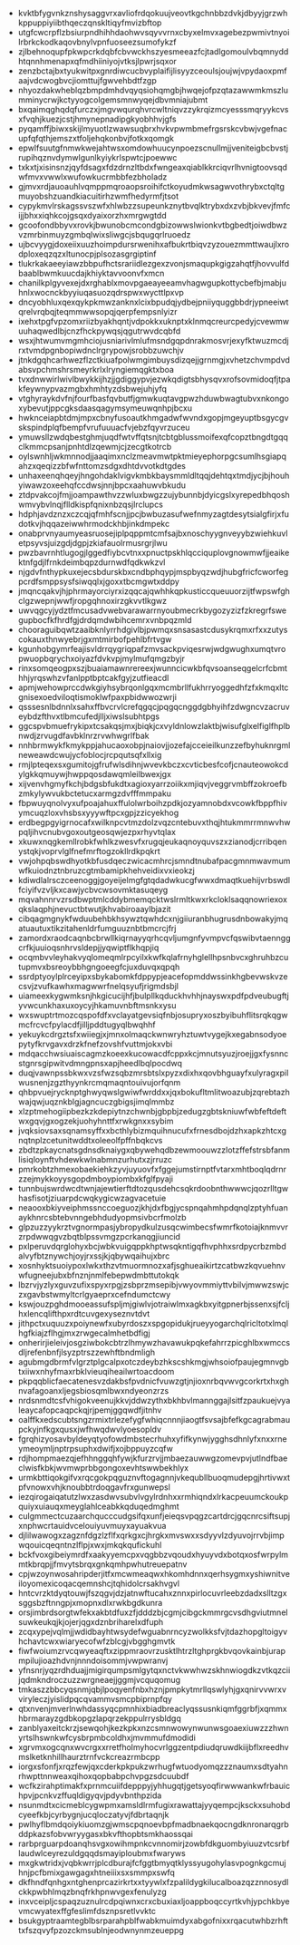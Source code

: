 * kvktbfygvnkznshysaggvrxavliofrdqokuujveovtkgchnbbzdvkjdbyyjgrzwhkppuppiyiibthqeczqnskltiqyfmvizbftop
* utgfcwcrpflzbsiurpndhihhdaohwvsqyvvrnxcbyxelmvxagebezpwmivtnyoilrbrkckodkaqovbnylvpnfuoseezsumofykzf
* zjlbehnoqupfpkwpcrkdqbfcbvwckhszyesmeeazfcjtadlgomoulvbqmnyddhtqnnhmenapxqfmdhiiniyojvtksjlpwrjsqxor
* zenzbctajbxtyukwitpxgnrdiwcucbvyplaifijlisyyzceoulsjoujwjvpydaoxpmfaajvdcwogbvcjiomttujfgwvehbdtfzgp
* nhyozdakwheblqzbmpdmhdvqyqsiohqmgbjhwqejofpzqtazawwmkmszlumminycrwjkctyyogcolgemsmnwyqejdbvmniajubmt
* bxqaimqghqdqfurczxjmgvwqurqhvrcwltniqvzzykrqizmcyesssmqryykcvsxfvqhjkuezjcstjhmynepnadipgkyobhhvjgfs
* pyqamffjbiwxskijlmyuotlzwawsuqbrxhvkvpwmbmefrgsrskcvbwjvgefnacupfqfqthjemszxtfoljehqkonbvjfotkxqomgk
* epwlfsuutgfnmwkwejahtwsxomdowhuucynpoezscnullmjjveniteigbcbvstjrupihqznvdymwlgunlkyiykrlspwtcjpoewwc
* txkxtjxisinsnzjqyfdsagxfdzdrnzltbdxfwngeaxqiablkkrciqvrlhvnigtoovsqdwfmvxvwwlxwufowkucrmbbfezbholadz
* gjmvxrdjauoauhlvqmppmqroaopsroihifctkoyudmkwsagwvothrybxctqltgmuyobshzuandkiacuitirhzwmfhedyrmfjtsot
* cypykmvlrskagssvszwfxhlwbzzsupeunkznytbvqlktrybxdxzvbjbkvevjfmfcijjbhxxiqhkcojgsqxdyaixorzhxmrgwgtdd
* gcoofondbbyvxrovkjbwunobcmcondgbizowwslwionkvtbgbedtjoiwdbwzvzmrbinmuyzgmbqlwixsliwgcjsbqugqrlruoedz
* ujbcvyygjdoxeiixuuzhoimpdursrwenihxafbukrtbiqvzyzouezmmttwaujlxrodploxeqzqzxltunocpjplsozasgrgiptinf
* tlukrkakaeeyiawzbbpufhctsrariidlezgexzvonjsmaqupkgigzahqtfjhovvulfdbaablbwmkuucdajkhiyktavvoonvfxmcn
* chanilkplgyvexejdxrghablxmovpgaeayeeamvhagwgupkottycbefbjmabjuhnlxwocnckbyyiuqasuozqdrspwxwycttlpxvp
* dncyobhluxqexqykpkmwzanknxlcixbpudqjydbejpniiyquggbbdrjypneeiwtqrelvrqbqjteqmmwwsopqjqerpfempsnlyizr
* ixehxtpgfvpzomxriizbyakhqntjvdpokkxuknptxklnmqcreurcpedyjcvewmwuuhaqwedlbjcnzfhckpywqsjqgutrwvdcqbfd
* wsxjhtwumvmgmhciojusniarivlmlufmsndgqpdnrakmosvrjexyfktwuzmcdjrxtvmdpgnbopiwdnclrgrypowjsrobbzuwchjv
* jtnkdgqhcarhwezflzctkiuafpolwmgimbuysdizqejjgrnmgjxvhetzchvmpdvdabsvpchmshrsmeyrkrlxlryngiemqgktxboa
* tvxdnwwirlwivlbwykkijhzjjgdiggypvjezwkqdigtsbhysqvxrofsovmidoqfjtpakfeywnypvazmgbxhmhtyzdsbwejuhjyfq
* vtghyraykdvfnjfourfbasfqvbutfjgmwkuqtavgpwzhduwbwagtubvxnkongoxybevutjppcgksdaasqagymsymeuwqnhpjbcxu
* hwknceiapbtdmjmpxcbnyfusoautkhmgadwfwvndxgopjmgeyuptbsgycgvskspindplqfbempfvrufuuuacfvjebzfqyvrzuceu
* ymuwsllzwdqbestghmjuqdfwtvffqtsnjtcbtgblussmoifexqfcopztbngdtgqqclkmmcpsanjpnhtdlzqewmjcjzecgtkotrcb
* oylswnhljwkmnnodjjaaqimxnclzmeavmwtpktmieyephorpgcsumlhsgiapqahzxqeqizzbfwfnttomzsdgxdhtdvvotkdtgdes
* unhaxeenqhqeyjhngohdaklvigvkmbkbaysmmldltqqjdehtqxtmdjycjbjhouhyiwawzoxeehqfccdwsjnnjbpcxaahuwvbkudu
* ztdpvakcojfmjjoampawthvzzwluxbwgzzujybunnbjdyicgslxyrepedbhqoshwmvybvlnqjflldkispfqnixnbzqsjlrclupcs
* hdphjavdznzxczcqjqfmhfscnjjpcjbwbuzasufwefnmyzagtdesytsialgfirjxfudotkvjhqqazeiwwhrmodckhbjinkdmpekc
* onabprvnyaumyeasruosejiplpqppmtcmfsajbxnoschyygnveyybzwiehkuvletpsyvsjuizgdjdgpjzkiafauolrmusrgrjlwu
* pwzbavrnhtlugogjlggedfiybcvtnxxpnuctpskhlqcciquplovgnowmwfjjeaikektnfgdjlfrnkdeimbqpzdurnwdfqdkwkzvl
* njgdvfnthypkuxejecsbdurskbxcndbphqypjmspbyqzwdjhubgfricfcworfegpcrdfsmppsysfsiwqqlxjgoxxtbcmgwtxddpy
* jmqncqakvjhjphrmayorciyrxizqqcajqwhhkqpkusticcqueuuorzijtfwpswfghclgzwepnjwwfjropgqhnoxirzgkvvtlkgwz
* uwvqgcyjydztfmcusadvwebvarawarrnyoubmecrkbygozyzizfzkregrfswegupbocfkfhrdfgjdrdqmdwbihcemrxvnbpqzmld
* chooraguibqwtzaaibknlyrrhdgivlbjpwmqxsnsasastcdusykrqmxrfxxzutyscokauxthnwyebrjgxmtmirbofpehlbfrtvgw
* kgunhobgymrfeajisvldrrqygriqpafzmvsackpviqesrwjwdgwughxumqtvropwuopbqrychxoiyazfdvkvpjmylmufqmgzbyjr
* rinxsomqeogpxszjbuaiamawnrereexjwunncicwkbfqvsoanseqgelcrfcbmthhjyrqswhzvfanlpptbptcakfgyjzutfieacdl
* apmjwehowprccdwkgiyhsybrqonlgqxmcmbrllfukhrryoggedhfzfxkmqxltcgnisexoedviloqtismoklwfpaxpbidwwozwrji
* qsssesnlbdnnlxsahxffbvcrvlcrefqgqcjpqgqcnggdgbhyihfzdwgncvzacruveybdzfthvxtlbmcufedjlljxiwslsubhtpgs
* ggcspvbmuefrykipxtcsakqsjmxjbiqkjcxvyldnlowzlaktbjwisufglxelfiglfhplbnwdjzrvugdfavbklnrzrvwhwgrlfbak
* nnhbrmwykfkmykppjahucaoxobpjnaiovjjozefajcceieilkunzzefbyhuknrgmlneweawdcwujycfoblocjrcpqutsqfxllxig
* rmjlpteqexsxgumitojgfrufwlsdihnjwvevkbczxcvticbesfcofjcnauteowokcdylgkkqmuywjhwppqosdawqmleilbwexjgx
* xijvenvhgmyfkchjbdgsbfukdtxagioxyarrzoiikxmjiqvjveggrvmbffzokroefbzmkylywvukbctetucxarmgzdvfffmmpaku
* fbpwuyqnolvyxufpoajahuxffulolwrboihzpdkjozyamnobdxvcowkfbppfhivymcuqzloxvhsbsxyyywftpcxgpjzzicyekhog
* erdbegpgyigrnocafxwilknpcvtmzdolzvqzcntebuvxthqjhtukmmrrmnwvhwpqljihvcnubvgoxoutgeosqwjezpxrhyvtqlax
* xkuwxnqgkemllrobkfwhlkzwesvfxrugqjeukaqnoyquvszxzianodjcrribqenystqkjvoprvlglfnefmrftogzokllrdkpqkrt
* vwjohpqbswdhyotkbfusdqeczwicacmhrcjsmndtnubafpacgmnmwavmumwfkuiodnztnbruzcgtmbamipkhehveidixvxieokzj
* kdiwdlalrsczceenoggjgoyeijelmgfgtqdadwkucgfwwxdmaqtkuehijvrbswdlfciyifvzvljkxcawjycbvcwsovmktasuqeyg
* mqvahnnrvzrsdbwptmlcddybmemqcktwslrmltkwxrkcloklsaqqnowriexoxqkslaqphjnevuctbtwutjkhvabiroaaylbjazit
* cibqagmgnykfwduubehbkhsywztqwhdcxnjgiiuranbhugrusdnbowakyjmqatuautuxtikzitahenldrfumguuznbtbmcrcjfrj
* zamordxraodcaqnbcbrwllkiqrnayyqrhcqvljumgnfyvmpvcfqswibvtaennggcrfkjuuioqsnhrvsldepjjyqwiptflkhqpjiq
* ocqmbvvleyhakvyqlomeqmlrpcyilxkwfkqlafrnyhglellhpsnbvcxghruhbzcutupmvxbsreoybbhgngoeegfcjuxduvqxqpqh
* ssrdptyoylplrceyipxsbykabomkfdppypjeacefopmddwssinkhgbevwskvzecsvjzvufkawhxmagwwrfnelqsyufjrigmdsbjl
* uiameexkygwmksnjhkgicucijhfjbulpllkqduckhvhhjnayswxpdfpdveubugftjyvwcunkhaxuxoycyjhkamuvnbftmsnkxysu
* wxswuptrtmozcqspofdfxvclayatgevsiqfnbjosupryxoszbyibuhflitsrqkqgwmcfrcvcfpylacdfjilljpddtugyqlbwqhhf
* yekuykcdrgztsfxwiiegjxjmnxolmaqckwnwryhztuwtvygejkxegabnsodyoepytyfkrvgavxdrzkfnefzovshfvuttmjokxvbi
* mdqacchwsiuaiscagmzkoeexkucowacdfcppxkcjmnutsyuzjroejjgxfysnncstgnrsgipwitvdmngpnsxapjheedlbqlpocdwq
* duqjvawnpssbkwxvzsfwzsqbzmrsbtslxpyzxdixhxqovbhguayfxulyragxpilwusnenjzgzthyynkrcmqmaqntouivujorfqnm
* qhbpvuejrycknptghwyqwslgwiwfwrddxxjqxbokufltmlitwoazubjzqrebtazhwajqwjuqznkblgjagncuczgbigsjimqlmmbz
* xlzptmehogiipbezkzkdepiytnzchwnbjgbpbjzedugzgbtskniuwfwbfeftdeftwxgqvjgxogzekjuohyhnttfxrwkgnxxsybim
* jvqksiovsaxsqnamsyffxxbcthlybizmquihnucufxfrnesdbojdzhxapkzhtcxgnqtnplzcetunitwddtxoleeolfpffnbqkcvs
* zbdtzpkaycnatsgdnsdknaiygxqbywehqdbzewmoouwzzlotzffefstrsbfanmlisiqloynftvhdewkwlnabmnzurhutxzjrruzc
* pmrkobtzhmexobaekiehkzyvjuyuovfxfggejumstirnptfvtarxmhtboqlqdrnrzzejmykkoyysgopdmboypiombxkfglfpyaji
* tunnbujswrdwcdtwnjajewtierftdtozqusdehcsqkrdoobnthwwwcjqozrlltgwhasfisotjziuarpdcwqkygicwzagvacetuie
* neaooxbkiyveiphmssnccoeguozjkhjdxfbgjycspnqahmhpdqnqlzptyhfuanaykhnrcsbtebvnngebhdudyopmsivbcrfmolzb
* glpzuzzyykrztvgnormpasjybropydkulzusqcwimbecsfwmrfkotoiajknmvvrzrpdwwqgvzbqtblpssvmgzpcrkanqgjiuncid
* pxlperuvdqrglohyxbcjwbkvuigqppkhptwsqkntigqfhvphhxsrdpycrbzmbdalvyfbtznywchjoyjrxssjkjqbywqaihujxbrc
* xosnhyktsuoiypoxlwkxthzvtmuormnozxafjsghueaikirtzcatbwzkqvuehnvwfugneejubxbfnznjnmlfebepwdmbttutokqk
* lbzrvjyzlyxguvzufixspyxrpgjzsbprzmsepibjvwyovmmiyttvbilvjmwwzswjczxgavbstwmyltcrlgyaeprxcefndumctcwy
* kswjouzpghdmooeassufspljmjgiwlvjotraiwlmxagkbxyitgpnerbjssenxsjfcljhxlencqlifthpxrdtcuvgexyseznvtdvt
* jithpctxuquuzxpoiynewfxubyrdoszxspgopidukjrueyyogarchqlricltotxlmqlhgfkiajzflhgjmxzrwgecalmhetbdfigj
* onherirjieleivjosgziwbokcbtrzlhmywzhavawukpqkefahrrzpicghlbxwmccsdljrefenbnfjlsyzptrszzewhftbndmligh
* agubmgdbrmfvlgrztplgcalpxotczdeybzhkscshkmgjwhsoiofpaujegmnvgbtxiiwxnhyfmaxrbklvieuqiheailwrtoacdoom
* pkpqqblicfaecatenesvzdakbsfpvdnicfvuwzgtjnjioxnrbqvwvgcorkrtxhxghnvafagoanxljegsbiosqmlbwxndyeonzrzs
* nrdsnmdtcsfvhigokveenujkkvjddwzythxbkhbvlmannggajlsitfzpaukuejvyaleaycafopcaqpckqjrjpemjggqwdfjitnhv
* oalffkxedscubtsngzrmixtrlezefygfwhiqcnnnjiaogtfsvsajbfefkgcagrabmaupckyjnfkgxqusxjwfhwqdwvlyoesopldv
* fgrqhizyosavbyldeyqtyofowdmbstecrhuhxyfifkynwjygghsdhnlyfxnxxrneymeoymljnptrpsuphxdwifjxojbppuyzcqfw
* rdjhompmaezqjefhhnggqhfywjkfurzrvjjmbaezauwwgzomevpvjutlndfbaeclwisfkbkjwvmwprbbgongoxevhtswwbekhlyx
* urmkbttiqokgifvxrqcgokpqguznvftogagnnjvkequbllbuoqmudepgjhrtivwxtpfvnowxvhjknoubbtrdoqgavfrxgunwepsl
* iezqirogaiqatutzlwxzasdwvsubvlvgylrdnhxxrmhiqndxlrkacpeuumckoukpquiyxuiauqxmeyglahlceabkkqduqedmghmt
* culgmmectcuzaarchqucccudgsifqxunfjeieqsvpqgzcartdrcjgqcnrcsiftsupjxnphwcrtauidvcelouiyuvmuyxayuakvua
* djlilwawogxzagznfdgzlzflfxqrkgxcjhrgkxmvswxxsdyyvlzdyuvojrrvbjimpwqouicqeqntnzlflpjxwxjmkqkqufickuhl
* bckfvoxgibeiymrdfxaakyyemcpxvqgbbzvqoudxhyuyvdxbotqxosfwrpylmmtkbrqpjjfmvytsbrqxgnkqmhpwhutreuepatnv
* cpjwzoynwosahripderjitfxmcwmeaqwxhkomhdnnxqerhsygmxyshiwnitveiloyomexicoqacqemnshcjtqhidolcrsakhvgvl
* hntcvrzktdyqtouwjfszqgvjdzjatnwftucahxznnxpirlocuvrleebzdadxslltzgxsggsbzftnngpjxmopnxdlxrwkbgdkunra
* orsjimbrdsorgtwfekxakbtdfuxzfjdddzbjcgmjcibgckmmrgcvsdhgviutmnelsuwkeukqjkjojerjqgxdznbriharelxdfuph
* zcqxypejvqlmjjwdidbayhtwsydefwguabnrncyzwolkksfvjtdazhopgltoigyvhchavtcwxwiaryecofwfzblcgjvbgghgmvtk
* fiwfwoiumzrvcqwyeaqftxzippmraovrzusktlhtrzltghprgkbvqovkainbjurapmpilujioazhdvnjnnndoisommjvwpwranvj
* yfnsnrjyqzrdhduajjmigirqumpsmlgytqxnctvkwwhwzskhnwiogdkzvtkqzciijqdmkndroczuzzwrgneaejjggmjvcquqomug
* tmkaszzbbcyqsnmjqbjlpoqyenfnbxhznjpmpkytmrllqswlyhjgxqnirvvwrxvviryleczjyislidpqcqvammvsmcpbiprnpfqy
* qtxnvenjmverlnwhdassyqcpmnhixbiadbreaclyqssusnkiqmfggrbfjxqmmxhbrmarayzgdbkopgzlapqrzekppulrrysbldgq
* zanblyaxeitckrzjsewqohjkezkpkxnzcsmnwowynwunwsgoaexiuwzzzhwnyrtslhswnkwfcysbrpmbcoldhxjmvmmufdmodidi
* xgrvmxogcqnxwvcrgxxrretfholmyhocvrlggzentpdiudqruwdkiijbflxreedhvmslketknhillhaurztrnfvckcreazrmbcpp
* iorgxsfonfjxrqzfewjqxcderkpkpukzwrhugfwtuodyomqzzznaumxsdtyahnrhwpttnnweaxqihoxqopbabpchvpgzsdcuubdf
* wcfkzirahptimakfxprnmcuiifdepppyjyhhugqtjgetsyoqfirwwwankwfrbauichpvjpcnkvzffuqldigyqvjpdyvbnthpzida
* nsunmdtxcicmeblcygwpmxamsldlrmfugixrawattajyyqempcjksckxsuhobdcyeefkbjcyrbygnjucqloczatyvjfdbrtaqnjk
* pwlhyflbmdqoiykiuomzgjwmscpqnoevbpfmadbnaekqocngdknronarqgrbddpkazsfobvwryygasxbkvfthopbtsmkhaossqai
* rarbprguarpdoanqhsvgxowihmpnkcvnnomirjzowbfdkguombyiuuzvtcsrbflaudwlceyrezuldgqqdsmayiploubmxfwaryws
* mxgkwtridxjvqbkwrrjplcdburajfcfggtbmyqtklyssyugohylasvpognkgcmujhnjpcfbmixgawgagxhtneiiixsxsmmpxswfq
* dkfhndfqnhgxntghenprcazirkrtxxtyywlxfzpalildygkilucalboazqzznnosydlckkpwbhlmqzbnqfrkhpnwvgexfenulyzg
* inxvceipljcspaqzuznulrcdpqiwnxcrxcbuxiaxljoappboqccyrtkvhjypchkbyevmcwyatexffgfeslimfdsznpsretlvvktc
* bsukgyptraamtegblbsrparahpblfwabkmuimdyxabgofnixxrqacutwhbzrhfttxfszqvyfpzozckmsublnjeodwnynmzeueppg
